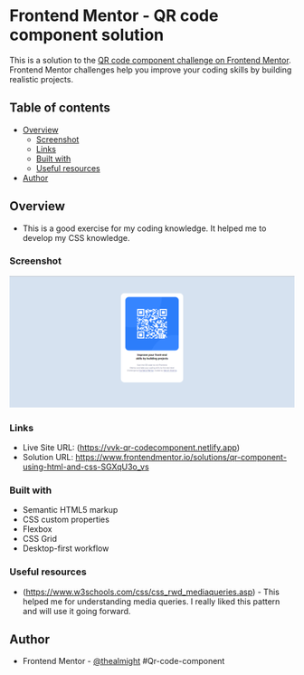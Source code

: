 # Frontend Mentor - QR code component solution

This is a solution to the [QR code component challenge on Frontend Mentor](https://www.frontendmentor.io/challenges/qr-code-component-iux_sIO_H). Frontend Mentor challenges help you improve your coding skills by building realistic projects.

## Table of contents

- [Overview](#overview)
  - [Screenshot](#screenshot)
  - [Links](#links)
  - [Built with](#built-with)
  - [Useful resources](#useful-resources)
- [Author](#author)

## Overview

- This is a good exercise for my coding knowledge. It helped me to develop my CSS knowledge.

### Screenshot

![Alt text](images/Screenshot.png)

### Links

- Live Site URL: (https://vvk-qr-codecomponent.netlify.app)
- Solution URL: https://www.frontendmentor.io/solutions/qr-component-using-html-and-css-SGXqU3o_vs

### Built with

- Semantic HTML5 markup
- CSS custom properties
- Flexbox
- CSS Grid
- Desktop-first workflow

### Useful resources

- (https://www.w3schools.com/css/css_rwd_mediaqueries.asp) - This helped me for understanding media queries. I really liked this pattern and will use it going forward.

## Author

- Frontend Mentor - [@thealmight](https://www.frontendmentor.io/profile/thealmight)
  #Qr-code-component
